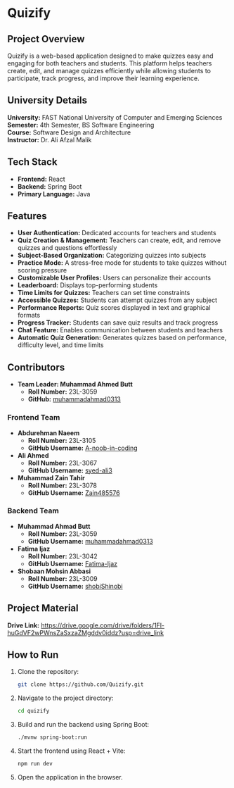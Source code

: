 # Quizify

## Project Overview
Quizify is a web-based application designed to make quizzes easy and engaging for both teachers and students. This platform helps teachers create, edit, and manage quizzes efficiently while allowing students to participate, track progress, and improve their learning experience.

## University Details
**University:** FAST National University of Computer and Emerging Sciences  
**Semester:** 4th Semester, BS Software Engineering  
**Course:** Software Design and Architecture  
**Instructor:** Dr. Ali Afzal Malik  

## Tech Stack
- **Frontend:** React
- **Backend:** Spring Boot
- **Primary Language:** Java

## Features
- **User Authentication:** Dedicated accounts for teachers and students
- **Quiz Creation & Management:** Teachers can create, edit, and remove quizzes and questions effortlessly
- **Subject-Based Organization:** Categorizing quizzes into subjects
- **Practice Mode:** A stress-free mode for students to take quizzes without scoring pressure
- **Customizable User Profiles:** Users can personalize their accounts
- **Leaderboard:** Displays top-performing students
- **Time Limits for Quizzes:** Teachers can set time constraints
- **Accessible Quizzes:** Students can attempt quizzes from any subject
- **Performance Reports:** Quiz scores displayed in text and graphical formats
- **Progress Tracker:** Students can save quiz results and track progress
- **Chat Feature:** Enables communication between students and teachers
- **Automatic Quiz Generation:** Generates quizzes based on performance, difficulty level, and time limits

## Contributors
- **Team Leader: Muhammad Ahmed Butt**  
  - **Roll Number:** 23L-3059  
  - **GitHub:** [muhammadahmad0313](https://github.com/muhammadahmad0313)

### Frontend Team
- **Abdurehman Naeem**  
  - **Roll Number:** 23L-3105  
  - **GitHub Username:** [A-noob-in-coding](https://github.com/A-noob-in-coding)
- **Ali Ahmed**  
  - **Roll Number:** 23L-3067 
  - **GitHub Username:** [syed-ali3](https://github.com/syed-ali3) 
- **Muhammad Zain Tahir**  
  - **Roll Number:** 23L-3078  
  - **GitHub Username:** [Zain485576](https://github.com/Zain485576)


### Backend Team
- **Muhammad Ahmad Butt**  
  - **Roll Number:** 23L-3059 
  - **GitHub Username:** [muhammadahmad0313](https://github.com/muhammadahmad0313)
- **Fatima Ijaz**  
  - **Roll Number:** 23L-3042 
  - **GitHub Username:** [Fatima-Ijaz](https://github.com/Fatima-Ijaz) 
- **Shobaan Mohsin Abbasi**  
  - **Roll Number:** 23L-3009  
  - **GitHub Username:** [shobiShinobi](https://github.com/shobiShinobi)  

## Project Material
**Drive Link:** https://drive.google.com/drive/folders/1Fl-huGdVF2wPWnsZaSxzaZMgddv0iddz?usp=drive_link

## How to Run
1. Clone the repository:  
   ```bash
   git clone https://github.com/Quizify.git
   ```
2. Navigate to the project directory:  
   ```bash
   cd quizify
   ```
3. Build and run the backend using Spring Boot:  
   ```bash
   ./mvnw spring-boot:run
   ```
4. Start the frontend using React + Vite:  
   ```bash
   npm run dev
   ```
5. Open the application in the browser.
